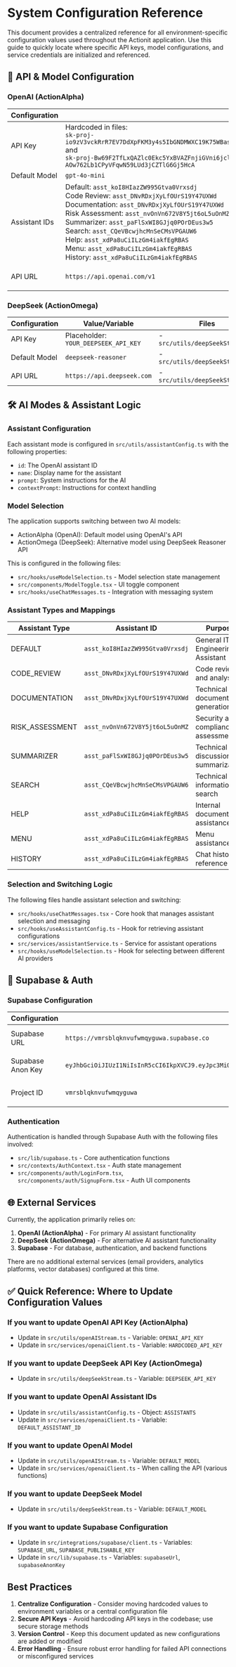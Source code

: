 
# System Configuration Reference

This document provides a centralized reference for all environment-specific configuration values used throughout the Actionit application. Use this guide to quickly locate where specific API keys, model configurations, and service credentials are initialized and referenced.

## 📌 API & Model Configuration

### OpenAI (ActionAlpha)

| Configuration | Value/Variable | Files |
|---------------|----------------|-------|
| API Key | Hardcoded in files: <br>`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` <br> and <br> `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` | - `src/utils/openAIStream.ts` <br> - `src/services/openaiClient.ts` |
| Default Model | `gpt-4o-mini` | - `src/utils/openAIStream.ts` |
| Assistant IDs | Default: `asst_koI8HIazZW995Gtva0Vrxsdj` <br> Code Review: `asst_DNvRDxjXyLfOUrS19Y47UXWd` <br> Documentation: `asst_DNvRDxjXyLfOUrS19Y47UXWd` <br> Risk Assessment: `asst_nvOnVn672V8Y5jt6oL5uOnMZ` <br> Summarizer: `asst_paFlSxWI8GJjq0POrDEus3w5` <br> Search: `asst_CQeVBcwjhcMnSeCMsVPGAUW6` <br> Help: `asst_xdPa8uCiILzGm4iakfEgRBAS` <br> Menu: `asst_xdPa8uCiILzGm4iakfEgRBAS` <br> History: `asst_xdPa8uCiILzGm4iakfEgRBAS` | - `src/utils/assistantConfig.ts` <br> - `src/services/openaiClient.ts` |
| API URL | `https://api.openai.com/v1` | - `src/utils/openAIStream.ts` <br> - `src/services/openaiClient.ts` |

### DeepSeek (ActionOmega)

| Configuration | Value/Variable | Files |
|---------------|----------------|-------|
| API Key | Placeholder: `YOUR_DEEPSEEK_API_KEY` | - `src/utils/deepSeekStream.ts` |
| Default Model | `deepseek-reasoner` | - `src/utils/deepSeekStream.ts` |
| API URL | `https://api.deepseek.com` | - `src/utils/deepSeekStream.ts` |

## 🛠️ AI Modes & Assistant Logic

### Assistant Configuration

Each assistant mode is configured in `src/utils/assistantConfig.ts` with the following properties:
- `id`: The OpenAI assistant ID
- `name`: Display name for the assistant
- `prompt`: System instructions for the AI
- `contextPrompt`: Instructions for context handling

### Model Selection

The application supports switching between two AI models:
- ActionAlpha (OpenAI): Default model using OpenAI's API
- ActionOmega (DeepSeek): Alternative model using DeepSeek Reasoner API

This is configured in the following files:
- `src/hooks/useModelSelection.ts` - Model selection state management
- `src/components/ModelToggle.tsx` - UI toggle component
- `src/hooks/useChatMessages.ts` - Integration with messaging system

### Assistant Types and Mappings

| Assistant Type | Assistant ID | Purpose | 
|---------------|--------------|---------|
| DEFAULT | `asst_koI8HIazZW995Gtva0Vrxsdj` | General IT Engineering Assistant |
| CODE_REVIEW | `asst_DNvRDxjXyLfOUrS19Y47UXWd` | Code review and analysis |
| DOCUMENTATION | `asst_DNvRDxjXyLfOUrS19Y47UXWd` | Technical documentation generation |
| RISK_ASSESSMENT | `asst_nvOnVn672V8Y5jt6oL5uOnMZ` | Security and compliance assessment |
| SUMMARIZER | `asst_paFlSxWI8GJjq0POrDEus3w5` | Technical discussion summarization |
| SEARCH | `asst_CQeVBcwjhcMnSeCMsVPGAUW6` | Technical information search |
| HELP | `asst_xdPa8uCiILzGm4iakfEgRBAS` | Internal documentation assistance |
| MENU | `asst_xdPa8uCiILzGm4iakfEgRBAS` | Menu assistance |
| HISTORY | `asst_xdPa8uCiILzGm4iakfEgRBAS` | Chat history reference |

### Selection and Switching Logic

The following files handle assistant selection and switching:
- `src/hooks/useChatMessages.tsx` - Core hook that manages assistant selection and messaging
- `src/hooks/useAssistantConfig.ts` - Hook for retrieving assistant configurations
- `src/services/assistantService.ts` - Service for assistant operations
- `src/hooks/useModelSelection.ts` - Hook for selecting between different AI providers

## 🔐 Supabase & Auth

### Supabase Configuration

| Configuration | Value/Variable | Files |
|---------------|----------------|-------|
| Supabase URL | `https://vmrsblqknvufwmqyguwa.supabase.co` | - `src/integrations/supabase/client.ts` <br> - `src/lib/supabase.ts` |
| Supabase Anon Key | `eyJhbGciOiJIUzI1NiIsInR5cCI6IkpXVCJ9.eyJpc3MiOiJzdXBhYmFzZSIsInJlZiI6InZtcnNibHFrbnZ1ZndtcXlndXdhIiwicm9sZSI6ImFub24iLCJpYXQiOjE3NDMzMDEyNzgsImV4cCI6MjA1ODg3NzI3OH0.j5nqncsCWWoJeRjWOgNAvi1bsRfzdCmoMEu4u9qoSy4` | - `src/integrations/supabase/client.ts` <br> - `src/lib/supabase.ts` |
| Project ID | `vmrsblqknvufwmqyguwa` | - `src/integrations/supabase/client.ts` <br> - `src/lib/supabase.ts` |

### Authentication

Authentication is handled through Supabase Auth with the following files involved:
- `src/lib/supabase.ts` - Core authentication functions
- `src/contexts/AuthContext.tsx` - Auth state management
- `src/components/auth/LoginForm.tsx`, `src/components/auth/SignupForm.tsx` - Auth UI components

## 🌐 External Services

Currently, the application primarily relies on:
1. **OpenAI (ActionAlpha)** - For primary AI assistant functionality
2. **DeepSeek (ActionOmega)** - For alternative AI assistant functionality
3. **Supabase** - For database, authentication, and backend functions

There are no additional external services (email providers, analytics platforms, vector databases) configured at this time.

## ✅ Quick Reference: Where to Update Configuration Values

### If you want to update OpenAI API Key (ActionAlpha)
- Update in `src/utils/openAIStream.ts` - Variable: `OPENAI_API_KEY`
- Update in `src/services/openaiClient.ts` - Variable: `HARDCODED_API_KEY`

### If you want to update DeepSeek API Key (ActionOmega)
- Update in `src/utils/deepSeekStream.ts` - Variable: `DEEPSEEK_API_KEY`

### If you want to update OpenAI Assistant IDs
- Update in `src/utils/assistantConfig.ts` - Object: `ASSISTANTS`
- Update in `src/services/openaiClient.ts` - Variable: `DEFAULT_ASSISTANT_ID`

### If you want to update OpenAI Model
- Update in `src/utils/openAIStream.ts` - Variable: `DEFAULT_MODEL`
- Update in `src/services/openaiClient.ts` - When calling the API (various functions)

### If you want to update DeepSeek Model
- Update in `src/utils/deepSeekStream.ts` - Variable: `DEFAULT_MODEL`

### If you want to update Supabase Configuration
- Update in `src/integrations/supabase/client.ts` - Variables: `SUPABASE_URL`, `SUPABASE_PUBLISHABLE_KEY`
- Update in `src/lib/supabase.ts` - Variables: `supabaseUrl`, `supabaseAnonKey`

## Best Practices

1. **Centralize Configuration** - Consider moving hardcoded values to environment variables or a central configuration file
2. **Secure API Keys** - Avoid hardcoding API keys in the codebase; use secure storage methods
3. **Version Control** - Keep this document updated as new configurations are added or modified
4. **Error Handling** - Ensure robust error handling for failed API connections or misconfigured services

